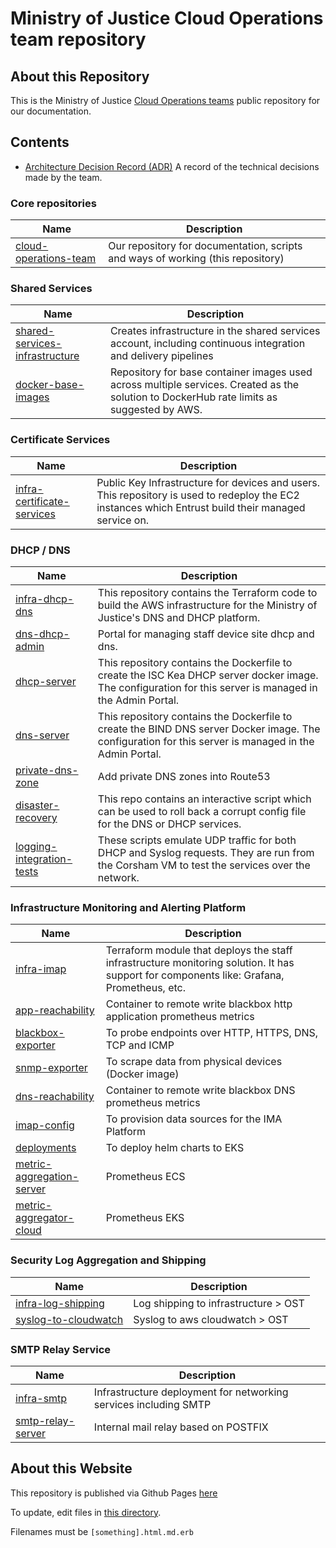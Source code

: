 # Ministry of Justice Cloud Operations team repository

## About this Repository

This is the Ministry of Justice [Cloud Operations teams](https://ministryofjustice.github.io/cloud-operations) public repository for our documentation.

## Contents
- [Architecture Decision Record (ADR)](architecture-decision-record) A record of the technical decisions made by the team.

### Core repositories
| Name | Description |
|-|-|
| [cloud-operations-team](https://github.com/ministryofjustice/cloud-operations) | Our repository for documentation, scripts and ways of working (this repository) |

### Shared Services
| Name | Description |
|-|-|
| [shared-services-infrastructure](https://github.com/ministryofjustice/staff-device-shared-services-infrastructure) | Creates infrastructure in the shared services account, including continuous integration and delivery pipelines |
| [docker-base-images](https://github.com/ministryofjustice/staff-device-docker-base-images) | Repository for base container images used across multiple services. Created as the solution to DockerHub rate limits as suggested by AWS. |

### Certificate Services
| Name | Description |
|-|-|
| [infra-certificate-services](https://github.com/ministryofjustice/staff-infrastructure-certificate-services) | Public Key Infrastructure for devices and users. This repository is used to redeploy the EC2 instances which Entrust build their managed service on. |

### DHCP / DNS
| Name | Description |
|-|-|
| [infra-dhcp-dns](https://github.com/ministryofjustice/staff-device-dns-dhcp-infrastructure) | This repository contains the Terraform code to build the AWS infrastructure for the Ministry of Justice's DNS and DHCP platform. |
| [dns-dhcp-admin](https://github.com/ministryofjustice/staff-device-dns-dhcp-admin) | Portal for managing staff device site dhcp and dns. |
| [dhcp-server](https://github.com/ministryofjustice/staff-device-dhcp-server) | This repository contains the Dockerfile to create the ISC Kea DHCP server docker image. The configuration for this server is managed in the Admin Portal. |
| [dns-server](https://github.com/ministryofjustice/staff-device-dns-server) | This repository contains the Dockerfile to create the BIND DNS server Docker image. The configuration for this server is managed in the Admin Portal. |
| [private-dns-zone](https://github.com/ministryofjustice/staff-device-private-dns-zone) | Add private DNS zones into Route53 |
| [disaster-recovery](https://github.com/ministryofjustice/staff-device-dns-dhcp-disaster-recovery) | This repo contains an interactive script which can be used to roll back a corrupt config file for the DNS or DHCP services. |
| [logging-integration-tests](ministryofjustice/staff-device-logging-dns-dhcp-integration-tests) | These scripts emulate UDP traffic for both DHCP and Syslog requests. They are run from the Corsham VM to test the services over the network. |

### Infrastructure Monitoring and Alerting Platform
| Name | Description |
|-|-|
| [infra-imap](https://github.com/ministryofjustice/staff-infrastructure-monitoring) | Terraform module that deploys the staff infrastructure monitoring solution. It has support for components like: Grafana, Prometheus, etc.
| [app-reachability](https://github.com/ministryofjustice/staff-infrastructure-monitoring-app-reachability) | Container to remote write blackbox http application prometheus metrics |
| [blackbox-exporter](https://github.com/ministryofjustice/staff-infrastructure-monitoring-blackbox-exporter) | To probe endpoints over HTTP, HTTPS, DNS, TCP and ICMP |
| [snmp-exporter](https://github.com/ministryofjustice/staff-infrastructure-monitoring-snmpexporter) | To scrape data from physical devices (Docker image) |
| [dns-reachability](https://github.com/ministryofjustice/staff-infrastructure-monitoring-dns-reachability) | Container to remote write blackbox DNS prometheus metrics
| [imap-config](https://github.com/ministryofjustice/staff-infrastructure-monitoring-config) | To provision data sources for the IMA Platform
| [deployments](https://github.com/ministryofjustice/staff-infrastructure-monitoring-deployments) | To deploy helm charts to EKS
| [metric-aggregation-server](https://github.com/ministryofjustice/staff-infrastructure-metric-aggregation-server) | Prometheus ECS
| [metric-aggregator-cloud](https://github.com/ministryofjustice/staff-infrastructure-metric-aggregator-cloud) | Prometheus EKS

### Security Log Aggregation and Shipping
| Name | Description |
|-|-|
| [infra-log-shipping](https://github.com/ministryofjustice/staff-device-logging-infrastructure) | Log shipping to infrastructure > OST
| [syslog-to-cloudwatch](https://github.com/ministryofjustice/staff-device-logging-syslog-to-cloudwatch) | Syslog to aws cloudwatch > OST

### SMTP Relay Service
| Name | Description |
|-|-|
| [infra-smtp](https://github.com/ministryofjustice/staff-infrastructure-network-services) | Infrastructure deployment for networking services including SMTP |
| [smtp-relay-server](https://github.com/ministryofjustice/staff-infrastructure-smtp-relay-server) | Internal mail relay based on POSTFIX

## About this Website

This repository is published via Github Pages [here](https://ministryofjustice.github.io/cloud-operations/#cloud-operations)

To update, edit files in [this directory](https://github.com/ministryofjustice/cloud-operations/tree/main/source).

Filenames must be `[something].html.md.erb`
